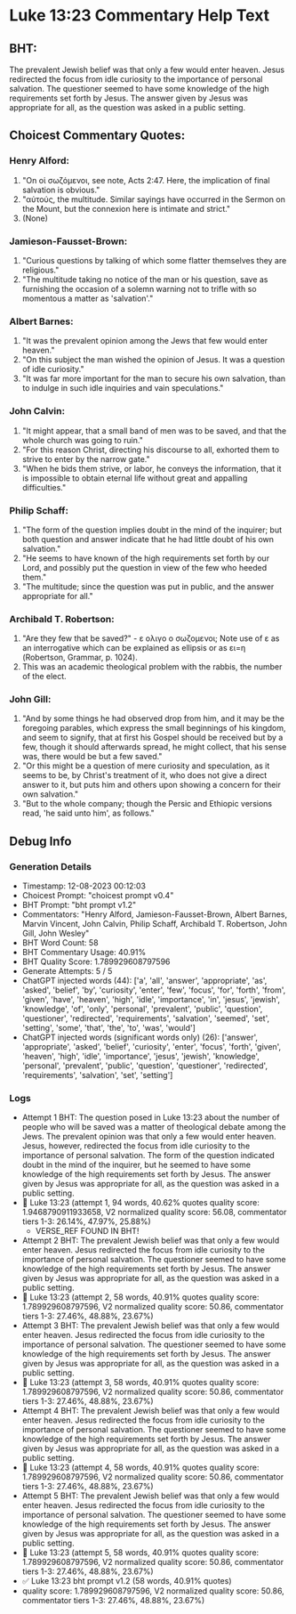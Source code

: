 # Luke 13:23 Commentary Help Text

## BHT:
The prevalent Jewish belief was that only a few would enter heaven. Jesus redirected the focus from idle curiosity to the importance of personal salvation. The questioner seemed to have some knowledge of the high requirements set forth by Jesus. The answer given by Jesus was appropriate for all, as the question was asked in a public setting.

## Choicest Commentary Quotes:
### Henry Alford:
1. "On οἱ σωζόμενοι, see note, Acts 2:47. Here, the implication of final salvation is obvious."
2. "αὐτούς, the multitude. Similar sayings have occurred in the Sermon on the Mount, but the connexion here is intimate and strict."
3. (None)

### Jamieson-Fausset-Brown:
1. "Curious questions by talking of which some flatter themselves they are religious."
2. "The multitude taking no notice of the man or his question, save as furnishing the occasion of a solemn warning not to trifle with so momentous a matter as 'salvation'."

### Albert Barnes:
1. "It was the prevalent opinion among the Jews that few would enter heaven."
2. "On this subject the man wished the opinion of Jesus. It was a question of idle curiosity."
3. "It was far more important for the man to secure his own salvation, than to indulge in such idle inquiries and vain speculations."

### John Calvin:
1. "It might appear, that a small band of men was to be saved, and that the whole church was going to ruin."
2. "For this reason Christ, directing his discourse to all, exhorted them to strive to enter by the narrow gate."
3. "When he bids them strive, or labor, he conveys the information, that it is impossible to obtain eternal life without great and appalling difficulties."

### Philip Schaff:
1. "The form of the question implies doubt in the mind of the inquirer; but both question and answer indicate that he had little doubt of his own salvation."
2. "He seems to have known of the high requirements set forth by our Lord, and possibly put the question in view of the few who heeded them."
3. "The multitude; since the question was put in public, and the answer appropriate for all."

### Archibald T. Robertson:
1. "Are they few that be saved?" - ε ολιγο ο σωζομενοι; Note use of ε as an interrogative which can be explained as ellipsis or as ει=η (Robertson, Grammar, p. 1024).
2. This was an academic theological problem with the rabbis, the number of the elect.

### John Gill:
1. "And by some things he had observed drop from him, and it may be the foregoing parables, which express the small beginnings of his kingdom, and seem to signify, that at first his Gospel should be received but by a few, though it should afterwards spread, he might collect, that his sense was, there would be but a few saved."
2. "Or this might be a question of mere curiosity and speculation, as it seems to be, by Christ's treatment of it, who does not give a direct answer to it, but puts him and others upon showing a concern for their own salvation."
3. "But to the whole company; though the Persic and Ethiopic versions read, 'he said unto him', as follows."


## Debug Info
### Generation Details
- Timestamp: 12-08-2023 00:12:03
- Choicest Prompt: "choicest prompt v0.4"
- BHT Prompt: "bht prompt v1.2"
- Commentators: "Henry Alford, Jamieson-Fausset-Brown, Albert Barnes, Marvin Vincent, John Calvin, Philip Schaff, Archibald T. Robertson, John Gill, John Wesley"
- BHT Word Count: 58
- BHT Commentary Usage: 40.91%
- BHT Quality Score: 1.789929608797596
- Generate Attempts: 5 / 5
- ChatGPT injected words (44):
	['a', 'all', 'answer', 'appropriate', 'as', 'asked', 'belief', 'by', 'curiosity', 'enter', 'few', 'focus', 'for', 'forth', 'from', 'given', 'have', 'heaven', 'high', 'idle', 'importance', 'in', 'jesus', 'jewish', 'knowledge', 'of', 'only', 'personal', 'prevalent', 'public', 'question', 'questioner', 'redirected', 'requirements', 'salvation', 'seemed', 'set', 'setting', 'some', 'that', 'the', 'to', 'was', 'would']
- ChatGPT injected words (significant words only) (26):
	['answer', 'appropriate', 'asked', 'belief', 'curiosity', 'enter', 'focus', 'forth', 'given', 'heaven', 'high', 'idle', 'importance', 'jesus', 'jewish', 'knowledge', 'personal', 'prevalent', 'public', 'question', 'questioner', 'redirected', 'requirements', 'salvation', 'set', 'setting']

### Logs
- Attempt 1 BHT: The question posed in Luke 13:23 about the number of people who will be saved was a matter of theological debate among the Jews. The prevalent opinion was that only a few would enter heaven. Jesus, however, redirected the focus from idle curiosity to the importance of personal salvation. The form of the question indicated doubt in the mind of the inquirer, but he seemed to have some knowledge of the high requirements set forth by Jesus. The answer given by Jesus was appropriate for all, as the question was asked in a public setting.
- 🔄 Luke 13:23 (attempt 1, 94 words, 40.62% quotes quality score: 1.9468790911933658, V2 normalized quality score: 56.08, commentator tiers 1-3: 26.14%, 47.97%, 25.88%) 
	- VERSE_REF FOUND IN BHT!
- Attempt 2 BHT: The prevalent Jewish belief was that only a few would enter heaven. Jesus redirected the focus from idle curiosity to the importance of personal salvation. The questioner seemed to have some knowledge of the high requirements set forth by Jesus. The answer given by Jesus was appropriate for all, as the question was asked in a public setting.
- 🔄 Luke 13:23 (attempt 2, 58 words, 40.91% quotes quality score: 1.789929608797596, V2 normalized quality score: 50.86, commentator tiers 1-3: 27.46%, 48.88%, 23.67%)
- Attempt 3 BHT: The prevalent Jewish belief was that only a few would enter heaven. Jesus redirected the focus from idle curiosity to the importance of personal salvation. The questioner seemed to have some knowledge of the high requirements set forth by Jesus. The answer given by Jesus was appropriate for all, as the question was asked in a public setting.
- 🔄 Luke 13:23 (attempt 3, 58 words, 40.91% quotes quality score: 1.789929608797596, V2 normalized quality score: 50.86, commentator tiers 1-3: 27.46%, 48.88%, 23.67%)
- Attempt 4 BHT: The prevalent Jewish belief was that only a few would enter heaven. Jesus redirected the focus from idle curiosity to the importance of personal salvation. The questioner seemed to have some knowledge of the high requirements set forth by Jesus. The answer given by Jesus was appropriate for all, as the question was asked in a public setting.
- 🔄 Luke 13:23 (attempt 4, 58 words, 40.91% quotes quality score: 1.789929608797596, V2 normalized quality score: 50.86, commentator tiers 1-3: 27.46%, 48.88%, 23.67%)
- Attempt 5 BHT: The prevalent Jewish belief was that only a few would enter heaven. Jesus redirected the focus from idle curiosity to the importance of personal salvation. The questioner seemed to have some knowledge of the high requirements set forth by Jesus. The answer given by Jesus was appropriate for all, as the question was asked in a public setting.
- 🔄 Luke 13:23 (attempt 5, 58 words, 40.91% quotes quality score: 1.789929608797596, V2 normalized quality score: 50.86, commentator tiers 1-3: 27.46%, 48.88%, 23.67%)
- ✅ Luke 13:23 bht prompt v1.2 (58 words, 40.91% quotes)
- quality score: 1.789929608797596, V2 normalized quality score: 50.86, commentator tiers 1-3: 27.46%, 48.88%, 23.67%)